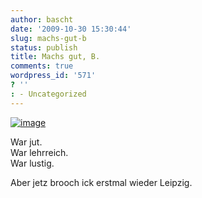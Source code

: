 ```yaml
---
author: bascht
date: '2009-10-30 15:30:44'
slug: machs-gut-b
status: publish
title: Machs gut, B.
comments: true
wordpress_id: '571'
? ''
: - Uncategorized
---
```


[![image](http://bascht.files.wordpress.com/2009/10/2009-10-30_16-25-54-scaled-1000.jpg?w=300)](http://bascht.files.wordpress.com/2009/10/2009-10-30_16-25-54-scaled-1000.jpg)


War jut.  
War lehrreich.  
War lustig.

Aber jetz brooch ick erstmal wieder Leipzig.



